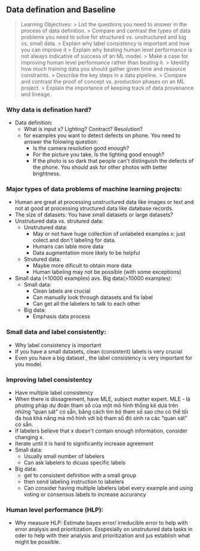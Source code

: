 ## **Data defination and Baseline**
> Learning Objectives:
        > List the questions you need to answer in the process of data definition.
        > Compare and contrast the types of data problems you need to solve for structured vs. unstructured and big vs. small data.
        > Explain why label consistency is important and how you can improve it
        > Explain why beating human level performance is not always indicative of success of an ML model.
        > Make a case for improving human level performance rather than beating it.
        > Identify how much training data you should gather given time and resource constraints.
        > Describe the key steps in a data pipeline.
        > Compare and contrast the proof of concept vs. production phases on an ML project.
        > Explain the importance of keeping track of data provenance and lineage.

### Why data is defination hard?
 + Data definition:
   + What is input x? Lighting? Contract? Resolution?
   + for examples you want to detect defects on phone. You need to answer the folowing question:
        + Is the camera resolution good enough?
        + For the picture you take, Is the lighting good enough?
        + If the photo is so dark that people can't distinguish the defects of the phone. You should ask for other photos with better brightness.
### Major types of data problems of machine learning projects:
  + Human are great at processing unstructured data like images or text and not at good at processing structured data like database records.
  + The size of datasets: You have small datasets or large datasets?
  + Unstrutured data vs. strutured data:
    + Unstrutured data: 
        + May or not have huge collection of unlabeled examples x: just colect and don't labeling for data.
        + Humans can lable more data
        + Data augmentation more likely to be helpful
    + Strutured data:
        + Maybe more dificult to obtain more data
        + Human labeling may not be possible (with some exceptions)
  + Small data (<10000 examples) avs. Big data(>10000 examples): 
    + Small data: 
        + Clean labels are crucial
        + Can manually look through datasets and fix label
        + Can get all the labelers to talk to each other
    + Big data: 
        + Emphasis data process
### Small data and label consistently:
  + Why label consistency is important
  + If you have a small datasets, clean (consistent) labels is very crucial
  + Even you have a big dataset , the label consistency is very important for you model.
### Improving label consistentcy
  + Have multiple label consistency
  + When there is dissagrement, have MLE, subject matter expert. MLE - là phương pháp dự đoán tham số của một mô hình thống kê dựa trên những “quan sát” có sẵn, bằng cách tìm bộ tham số sao cho có thể tối đa hoá khả năng mà mô hình với bộ tham số đó sinh ra các “quan sát” có sẵn.
  + If labelers believe that x doesn't contain enough information, consider changing x.
  + Iterate until it is hard to significantly increase agreement 
  + Small data:
    + Usually small number of labelers 
    + Can ask labelers to dicuss specific labels
  + Big data: 
    + get to consistent definition with a small group
    + then send labeling instruction to labelers
    + Can consider having multiple labelers label every example and using voting or consensus labels to increase accurancy
### Human level performance (HLP):
  + Why measure HLP: Estimate bayes error/ irreducible error to help with error analysis and prioritization. Esspesially on unstrutured data tasks in oder to help with their analysis and prioritization and jus establish what might be possible. 
